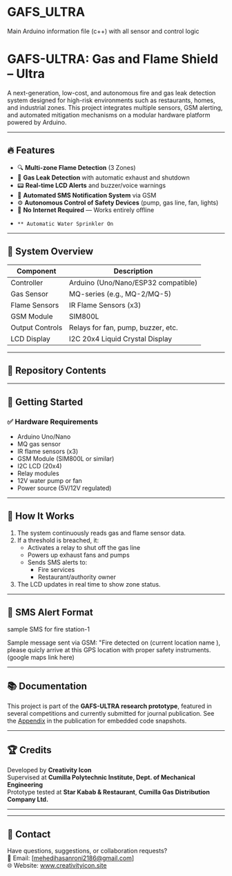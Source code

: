 # GAFS_ULTRA
Main Arduino information file (c++)  with all sensor and control logic


# GAFS-ULTRA: Gas and Flame Shield – Ultra

A next-generation, low-cost, and autonomous fire and gas leak detection system designed for high-risk environments such as restaurants, homes, and industrial zones. This project integrates multiple sensors, GSM alerting, and automated mitigation mechanisms on a modular hardware platform powered by Arduino.

---

## 🔥 Features

- 🔍 **Multi-zone Flame Detection** (3 Zones)
- 🧪 **Gas Leak Detection** with automatic exhaust and shutdown
- 📟 **Real-time LCD Alerts** and buzzer/voice warnings
- 📱 **Automated SMS Notification System** via GSM
- ⚙️ **Autonomous Control of Safety Devices** (pump, gas line, fan, lights)
- 🧠 **No Internet Required** — Works entirely offline
-     ** Automatic Water Sprinkler On 

---

## 📸 System Overview

| Component           | Description                                 |
|---------------------|---------------------------------------------|
| Controller          | Arduino (Uno/Nano/ESP32 compatible)         |
| Gas Sensor          | MQ-series (e.g., MQ-2/MQ-5)                 |
| Flame Sensors       | IR Flame Sensors (x3)                       |
| GSM Module          | SIM800L                                     |
| Output Controls     | Relays for fan, pump, buzzer, etc.          |
| LCD Display         | I2C 20x4 Liquid Crystal Display             |

---

## 📁 Repository Contents


---

## 🚀 Getting Started

### ✅ Hardware Requirements

- Arduino Uno/Nano
- MQ gas sensor
- IR flame sensors (x3)
- GSM Module (SIM800L or similar)
- I2C LCD (20x4)
- Relay modules
- 12V water pump or fan
- Power source (5V/12V regulated)


---

## 🧠 How It Works

1. The system continuously reads gas and flame sensor data.
2. If a threshold is breached, it:
   - Activates a relay to shut off the gas line
   - Powers up exhaust fans and pumps
   - Sends SMS alerts to:
     - Fire services
     - Restaurant/authority owner
3. The LCD updates in real time to show zone status.

---

## 📲 SMS Alert Format 
sample SMS for fire station-1

Sample message sent via GSM: "Fire detected on (current location name ), please quicly arrive at this GPS location with proper safety instruments. (google maps link here) 



---

## 📚 Documentation

This project is part of the **GAFS-ULTRA research prototype**, featured in several competitions and currently submitted for journal publication. See the [Appendix](...) in the publication for embedded code snapshots.

---

## 🏆 Credits

Developed by **Creativity Icon**  
Supervised at **Cumilla Polytechnic Institute, Dept. of Mechanical Engineering**  
Prototype tested at **Star Kabab & Restaurant**, **Cumilla Gas Distribution Company Ltd.**

---


---

## 💬 Contact

Have questions, suggestions, or collaboration requests?  
📧 Email: [mehedihasanroni2186@gmail.com]  
🌐 Website: www.creativityicon.site


